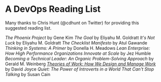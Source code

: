 # A DevOps Reading List
Many thanks to Chris Hunt (@cdhunt on Twitter) for providing this suggested reading list.

*The Phoenix Project* by Gene Kim
*The Goal* by Eliyahu M. Goldratt 
*It's Not Luck* by Eliyahu M. Goldratt 
*The Checklist Manifesto* by Atul Gawande
*Thinking in Systems: A Primer* by Donella H. Meadows
*Lean Enterprise: How High Performance Organizations Innovate at Scale* by Jez Humble
*Becoming a Technical Leader: An Organic Problem-Solving Approach* by Gerald M. Weinberg
*[Theories of Work: How We Design and Manage Work](http://www.theoriesofwork.com/)* by David Joyce
*Quiet: The Power of Introverts in a World That Can't Stop Talking* by Susan Cain
  
